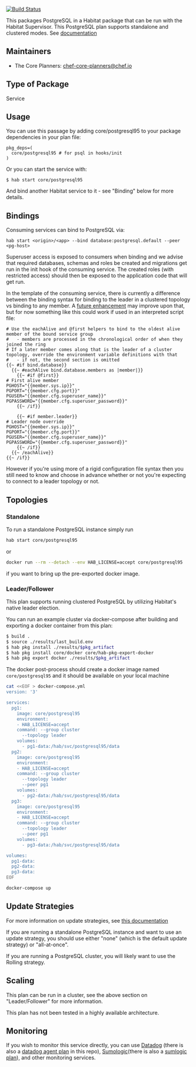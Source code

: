 [![Build Status](https://dev.azure.com/chefcorp-partnerengineering/Chef%20Base%20Plans/_apis/build/status/chef-base-plans.postgresql?branchName=master)](https://dev.azure.com/chefcorp-partnerengineering/Chef%20Base%20Plans/_build/latest?definitionId=179&branchName=master)

This packages PostgreSQL in a Habitat package that can be run with the Habitat Supervisor.  This PostgreSQL plan supports standalone and clustered modes.  See [documentation](https://www.postgresql.org/docs/)

## Maintainers

* The Core Planners: <chef-core-planners@chef.io>

## Type of Package

Service

## Usage

You can use this passage by adding core/postgresql95 to your package dependencies in your plan file:

```
pkg_deps=(
  core/postgresql95 # for psql in hooks/init
)
```

Or you can start the service with:

```
$ hab start core/postgresql95
```

And bind another Habitat service to it - see "Binding" below for more details.

## Bindings

Consuming services can bind to PostgreSQL via:

```
hab start <origin>/<app> --bind database:postgresql.default --peer <pg-host>
```

Superuser access is exposed to consumers when binding and we advise that required databases, schemas and roles be created and migrations get run in the init hook of the consuming service. The created roles (with restricted access) should then be exposed to the application code that will get run.

In the template of the consuming service, there is currently a difference between the binding syntax for binding to the leader in a clustered topology vs binding to any member.  A [future enhancement](https://github.com/habitat-sh/habitat/issues/4127) may improve upon that, but for now something like this could work if used in an interpreted script file:

```
# Use the eachAlive and @first helpers to bind to the oldest alive member of the bound service group
#   - members are processed in the chronological order of when they joined the ring
# If a later member comes along that is the leader of a cluster topology, override the environment variable definitions with that
#   - if not, the second section is omitted
{{~ #if bind.database}}
  {{~ #eachAlive bind.database.members as |member|}}
    {{~ #if @first}}
# First alive member
PGHOST="{{member.sys.ip}}"
PGPORT="{{member.cfg.port}}"
PGUSER="{{member.cfg.superuser_name}}"
PGPASSWORD="{{member.cfg.superuser_password}}"
    {{~ /if}}

    {{~ #if member.leader}}
# Leader node override
PGHOST="{{member.sys.ip}}"
PGPORT="{{member.cfg.port}}"
PGUSER="{{member.cfg.superuser_name}}"
PGPASSWORD="{{member.cfg.superuser_password}}"
    {{~ /if}}
  {{~ /eachAlive}}
{{~ /if}}
```

However if you're using more of a rigid configuration file syntax then you still need to know and choose in advance whether or not you're expecting to connect to a leader topology or not.

## Topologies

### Standalone

To run a standalone PostgreSQL instance simply run

```bash
hab start core/postgresql95
```

or

```bash
docker run --rm --detach --env HAB_LICENSE=accept core/postgresql95
```

if you want to bring up the pre-exported docker image.

### Leader/Follower

This plan supports running clustered PostgreSQL by utilizing Habitat's native leader election.

You can run an example cluster via docker-compose after building and exporting a docker container from this plan:

```bash
$ build .
$ source ./results/last_build.env
$ hab pkg install ./results/$pkg_artifact
$ hab pkg install core/docker core/hab-pkg-export-docker
$ hab pkg export docker ./results/$pkg_artifact
```

The docker post-process should create a docker image named `core/postgresql95` and it should be available on your local machine

```bash
cat <<EOF > docker-compose.yml
version: '3'

services:
  pg1:
    image: core/postgresql95
    environment:
    - HAB_LICENSE=accept
    command: --group cluster
      --topology leader
    volumes:
      - pg1-data:/hab/svc/postgresql95/data
  pg2:
    image: core/postgresql95
    environment:
    - HAB_LICENSE=accept
    command: --group cluster
      --topology leader
      --peer pg1
    volumes:
      - pg2-data:/hab/svc/postgresql95/data
  pg3:
    image: core/postgresql95
    environment:
    - HAB_LICENSE=accept
    command: --group cluster
      --topology leader
      --peer pg1
    volumes:
      - pg3-data:/hab/svc/postgresql95/data

volumes:
  pg1-data:
  pg2-data:
  pg3-data:
EOF

docker-compose up
```

## Update Strategies

For more information on update strategies, see [this documentation](https://www.habitat.sh/docs/using-habitat/#update-strategy)

If you are running a standalone PostgreSQL instance and want to use an update strategy, you should use either "none" (which is the default update strategy) or "all-at-once".

If you are running a PostgreSQL cluster, you will likely want to use the Rolling strategy.

## Scaling

This plan can be run in a cluster, see the above section on "Leader/Follower" for more information.

This plan has not been tested in a highly available architecture.

## Monitoring

If you wish to monitor this service directly, you can use [Datadog](https://www.datadoghq.com/) (there is also a [datadog agent plan](./dd-agent) in this repo), [Sumologic](https://www.sumologic.com/)(there is also a [sumlogic plan](./sumologic)), and other monitoring services.
